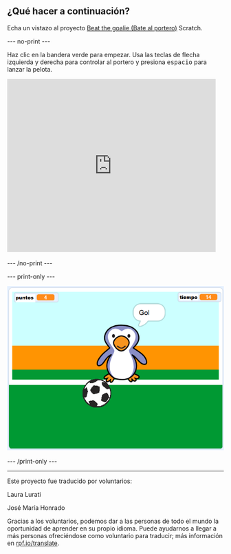 ## ¿Qué hacer a continuación?

Echa un vistazo al proyecto [Beat the goalie (Bate al portero)](https://projects.raspberrypi.org/es-ES/projects/beat-the-goalie) Scratch.

--- no-print ---

Haz clic en la bandera verde para empezar. Usa las teclas de flecha izquierda y derecha para controlar al portero y presiona <kbd>espacio</kbd> para lanzar la pelota.

<div class="scratch-preview">
  <iframe allowtransparency="true" width="485" height="402" src="https://scratch.mit.edu/projects/embed/285942132/?autostart=false" frameborder="0" scrolling="no"></iframe>
</div>

--- /no-print ---

--- print-only ---

![captura de pantalla del juego](images/goalie-final.png)

--- /print-only ---


***
Este proyecto fue traducido por voluntarios:

Laura Lurati

José María Honrado

Gracias a los voluntarios, podemos dar a las personas de todo el mundo la oportunidad de aprender en su propio idioma. Puede ayudarnos a llegar a más personas ofreciéndose como voluntario para traducir; más información en [rpf.io/translate](https://rpf.io/translate).

